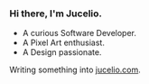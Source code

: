 ### Hi there, I'm Jucelio.

- A curious Software Developer.
- A Pixel Art enthusiast.
- A Design passionate.

Writing something into [jucelio.com](https://jucelio.com).
